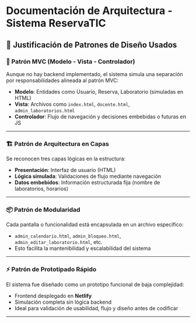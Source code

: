 # Documentación de Arquitectura - Sistema ReservaTIC

## 🧠 Justificación de Patrones de Diseño Usados

### 🎯 Patrón MVC (Modelo - Vista - Controlador)

Aunque no hay backend implementado, el sistema simula una separación por responsabilidades alineada al patrón MVC:

- **Modelo**: Entidades como Usuario, Reserva, Laboratorio (simuladas en HTML)
- **Vista**: Archivos como `index.html`, `docente.html`, `admin_laboratorios.html`
- **Controlador**: Flujo de navegación y decisiones embebidas o futuras en JS

---

### 🏗️ Patrón de Arquitectura en Capas

Se reconocen tres capas lógicas en la estructura:

- **Presentación**: Interfaz de usuario (HTML)
- **Lógica simulada**: Validaciones de flujo mediante navegación
- **Datos embebidos**: Información estructurada fija (nombre de laboratorios, horarios)

---

### 📦 Patrón de Modularidad

Cada pantalla o funcionalidad está encapsulada en un archivo específico:

- `admin_calendario.html`, `admin_bloqueo.html`, `admin_editar_laboratorio.html`, etc.
- Esto facilita la mantenibilidad y escalabilidad del sistema

---

### ⚡ Patrón de Prototipado Rápido

El sistema fue diseñado como un prototipo funcional de baja complejidad:

- Frontend desplegado en **Netlify**
- Simulación completa sin lógica backend
- Ideal para validación de usabilidad, flujo y diseño antes de codificar

---
